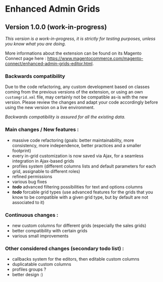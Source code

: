 # Enhanced Admin Grids
## Version 1.0.0 (work-in-progress)

_This version is a work-in-progress, it is strictly for testing purposes, unless you know what you are doing._

More informations about the extension can be found on its Magento Connect page here : https://www.magentocommerce.com/magento-connect/enhanced-admin-grids-editor.html.

### Backwards compatibility
Due to the code refactoring, any custom development based on classes coming from the previous versions of the extension, or using an own `customgrid.xml` file, may certainly not be compatible as-is with the new version. Please review the changes and adapt your code accordingly before using the new version on a live environment.

_Backwards compatibility is assured for all the existing data._

### Main changes / New features :
- massive code refactoring (goals: better maintainability, more consistency, more independence, better practices and a smaller footprint)
- every in-grid customization is now saved via Ajax, for a seamless integration in Ajax-based grids
- profiles system (different columns lists and default parameters for each grid, assignable to different roles)
- refined permissions
- various bug fixes
- **_todo_** advanced filtering possibilities for text and options columns
- **_todo_** forcable grid types (use advanced features for the grids that you know to be compatible with a given grid type, but by default are not associated to it)

### Continuous changes :
- new custom columns for different grids (especially the sales grids)
- better compatibility with certain grids
- various small improvements

### Other considered changes (secondary todo list) :
- callbacks system for the editors, then editable custom columns
- duplicatable custom columns
- profiles groups ?
- better design :)
